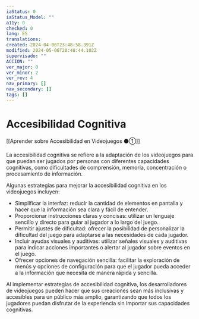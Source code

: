 ```yaml
---
iaStatus: 0
iaStatus_Model: ""
a11y: 0
checked: 0
lang: ES
translations: 
created: 2024-04-06T23:48:58.391Z
modified: 2024-05-06T20:48:44.102Z
supervisado: ""
ACCION: ""
ver_major: 0
ver_minor: 2
ver_rev: 4
nav_primary: []
nav_secondary: []
tags: []
---
```

# Accesibilidad Cognitiva

[[Aprender sobre Accesibilidad en Videojuegos ⚫①]]

La accesibilidad cognitiva se refiere a la adaptación de los videojuegos para que puedan ser jugados por personas con diferentes capacidades cognitivas, como dificultades de comprensión, memoria, concentración o procesamiento de información.

Algunas estrategias para mejorar la accesibilidad cognitiva en los videojuegos incluyen:
- Simplificar la interfaz: reducir la cantidad de elementos en pantalla y hacer que la información sea clara y fácil de entender.
- Proporcionar instrucciones claras y concisas: utilizar un lenguaje sencillo y directo para guiar al jugador a lo largo del juego.
- Permitir ajustes de dificultad: ofrecer la posibilidad de personalizar la dificultad del juego para adaptarse a las necesidades de cada jugador.
- Incluir ayudas visuales y auditivas: utilizar señales visuales y auditivas para indicar acciones importantes o alertar al jugador sobre eventos en el juego.
- Ofrecer opciones de navegación sencilla: facilitar la exploración de menús y opciones de configuración para que el jugador pueda acceder a la información que necesita de manera rápida y sencilla.

Al implementar estrategias de accesibilidad cognitiva, los desarrolladores de videojuegos pueden hacer que sus creaciones sean más inclusivas y accesibles para un público más amplio, garantizando que todos los jugadores puedan disfrutar de la experiencia sin importar sus capacidades cognitivas.
